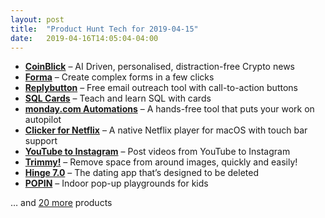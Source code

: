 ```yaml
---
layout: post
title:  "Product Hunt Tech for 2019-04-15"
date:   2019-04-16T14:05:04-04:00
---
```


* **[CoinBlick](https://www.producthunt.com/posts/coinblick?utm_campaign=producthunt-api&utm_medium=api&utm_source=Application%3A+Daily+Digest+RSS+%28ID%3A+3202%29)** – AI Driven, personalised, distraction-free Crypto news
* **[Forma](https://www.producthunt.com/posts/forma?utm_campaign=producthunt-api&utm_medium=api&utm_source=Application%3A+Daily+Digest+RSS+%28ID%3A+3202%29)** – Create complex forms in a few clicks
* **[Replybutton](https://www.producthunt.com/posts/replybutton?utm_campaign=producthunt-api&utm_medium=api&utm_source=Application%3A+Daily+Digest+RSS+%28ID%3A+3202%29)** – Free email outreach tool with call-to-action buttons
* **[SQL Cards](https://www.producthunt.com/posts/sql-cards?utm_campaign=producthunt-api&utm_medium=api&utm_source=Application%3A+Daily+Digest+RSS+%28ID%3A+3202%29)** – Teach and learn SQL with cards
* **[monday.com Automations](https://www.producthunt.com/posts/monday-com-automations?utm_campaign=producthunt-api&utm_medium=api&utm_source=Application%3A+Daily+Digest+RSS+%28ID%3A+3202%29)** – A hands-free tool that puts your work on autopilot
* **[Clicker for Netflix](https://www.producthunt.com/posts/clicker-for-netflix?utm_campaign=producthunt-api&utm_medium=api&utm_source=Application%3A+Daily+Digest+RSS+%28ID%3A+3202%29)** – A native Netflix player for macOS with touch bar support
* **[YouTube to Instagram](https://www.producthunt.com/posts/youtube-to-instagram?utm_campaign=producthunt-api&utm_medium=api&utm_source=Application%3A+Daily+Digest+RSS+%28ID%3A+3202%29)** – Post videos from YouTube to Instagram
* **[Trimmy!](https://www.producthunt.com/posts/trimmy?utm_campaign=producthunt-api&utm_medium=api&utm_source=Application%3A+Daily+Digest+RSS+%28ID%3A+3202%29)** – Remove space from around images, quickly and easily!
* **[Hinge 7.0](https://www.producthunt.com/posts/hinge-7-0?utm_campaign=producthunt-api&utm_medium=api&utm_source=Application%3A+Daily+Digest+RSS+%28ID%3A+3202%29)** – The dating app that’s designed to be deleted
* **[POPIN](https://www.producthunt.com/posts/popin-2?utm_campaign=producthunt-api&utm_medium=api&utm_source=Application%3A+Daily+Digest+RSS+%28ID%3A+3202%29)** – Indoor pop-up playgrounds for kids

… and [20 more](https://www.producthunt.com/tech) products
